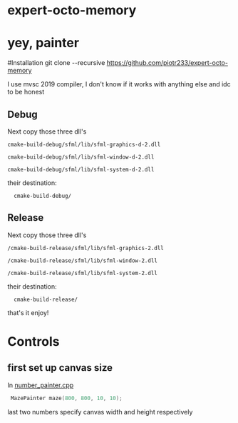 # expert-octo-memory

# yey, painter 

#Installation 
    git clone --recursive https://github.com/piotr233/expert-octo-memory

I use mvsc 2019 compiler, I don't know if it works with anything else and idc to be honest


## Debug
Next copy those three dll's 
    
    cmake-build-debug/sfml/lib/sfml-graphics-d-2.dll

    cmake-build-debug/sfml/lib/sfml-window-d-2.dll

    cmake-build-debug/sfml/lib/sfml-system-d-2.dll

their destination: 
    
      cmake-build-debug/

## Release
Next copy those three dll's


    /cmake-build-release/sfml/lib/sfml-graphics-2.dll

    /cmake-build-release/sfml/lib/sfml-window-2.dll

    /cmake-build-release/sfml/lib/sfml-system-2.dll

their destination:

      cmake-build-release/

that's it enjoy!

# Controls 

## first set up canvas size 

In [number_painter.cpp](number_painter.cpp)  
```c++
 MazePainter maze(800, 800, 10, 10);

```
last two numbers specify canvas width and height respectively



